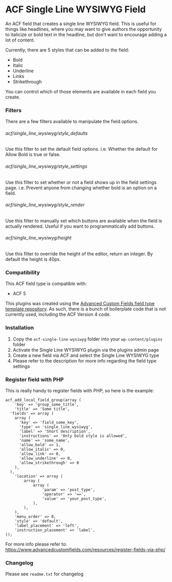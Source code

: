 # ACF Single Line WYSIWYG Field

An ACF field that creates a single line WYSIWYG field.  This is useful for things like headlines, where you may want to give authors the opportunity to italicize or bold text in the headline, but don't want to encourage adding a lot of content.

Currently, there are 5 styles that can be added to the field:
* Bold
* Italic
* Underline
* Links
* Strikethrough

You can control which of those elements are available in each field you create.

### Filters

There are a few filters available to manipulate the field options.

###### acf/single_line_wysiwyg/style_defaults
Use this filter to set the default field options.  i.e. Whether the default for Allow Bold is true or false.

###### acf/single_line_wysiwyg/style_settings
Use this filter to set whether or not a field shows up in the field settings page.  i.e. Prevent anyone from changing whether bold is an option on a field.

###### acf/single_line_wysiwyg/style_render
Use this filter to manually set which buttons are available when the field is actually rendered.  Useful if you want to programmatically add buttons.


###### acf/single_line_wysiwyg/height
Use this filter to override the height of the editor, return an integer.  By default the height is 40px.

### Compatibility

This ACF field type is compatible with:
* ACF 5

This plugins was created using the [Advanced Custom Fields field type template repository](https://github.com/elliotcondon/acf-field-type-template).  As such, there is a bunch of boilerplate code that is not currently used, including the ACF Version 4 code.

### Installation

1. Copy the `acf-single-line-wysiwyg` folder into your `wp-content/plugins` folder
2. Activate the Single Line WYSIWYG plugin via the plugins admin page
3. Create a new field via ACF and select the Single Line WYSIWYG type
4. Please refer to the description for more info regarding the field type settings

### Register field with PHP

This is really handy to register fields with PHP, so here is the example:
```
acf_add_local_field_group(array (
	'key' => 'group_some_title',
	'title' => 'Some title',
  'fields' => array (
    array (
      'key' => 'field_some_key',
      'type' => 'single_line_wysiwyg',
      'label' => 'Short description',
      'instructions' => 'Only bold style is allowed',
      'name' => 'some_name',
      'allow_bold' => 1,
      'allow_italic' => 0,
      'allow_link' => 0,
      'allow_underline' => 0,
      'allow_strikethrough' => 0
    ),
  ),
	'location' => array (
		array (
			array (
				'param' => 'post_type',
				'operator' => '==',
				'value' => 'your_post_type',
			),
		),
	),
	'menu_order' => 0,
	'style' => 'default',
	'label_placement' => 'left',
	'instruction_placement' => 'label',
));
```
For more info please refer to: https://www.advancedcustomfields.com/resources/register-fields-via-php/

### Changelog
Please see `readme.txt` for changelog

